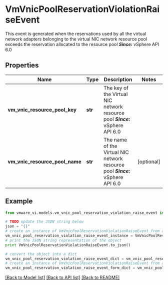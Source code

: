 # VmVnicPoolReservationViolationRaiseEvent

This event is generated when the reservations used by all the virtual network adapters belonging to the virtual NIC network resource pool exceeds the reservation allocated to the resource pool  ***Since:*** vSphere API 6.0 

## Properties
Name | Type | Description | Notes
------------ | ------------- | ------------- | -------------
**vm_vnic_resource_pool_key** | **str** | The key of the Virtual NIC network resource pool  ***Since:*** vSphere API 6.0  | 
**vm_vnic_resource_pool_name** | **str** | The name of the Virtual NIC network resource pool  ***Since:*** vSphere API 6.0  | [optional] 

## Example

```python
from vmware_vi.models.vm_vnic_pool_reservation_violation_raise_event import VmVnicPoolReservationViolationRaiseEvent

# TODO update the JSON string below
json = "{}"
# create an instance of VmVnicPoolReservationViolationRaiseEvent from a JSON string
vm_vnic_pool_reservation_violation_raise_event_instance = VmVnicPoolReservationViolationRaiseEvent.from_json(json)
# print the JSON string representation of the object
print VmVnicPoolReservationViolationRaiseEvent.to_json()

# convert the object into a dict
vm_vnic_pool_reservation_violation_raise_event_dict = vm_vnic_pool_reservation_violation_raise_event_instance.to_dict()
# create an instance of VmVnicPoolReservationViolationRaiseEvent from a dict
vm_vnic_pool_reservation_violation_raise_event_form_dict = vm_vnic_pool_reservation_violation_raise_event.from_dict(vm_vnic_pool_reservation_violation_raise_event_dict)
```
[[Back to Model list]](../README.md#documentation-for-models) [[Back to API list]](../README.md#documentation-for-api-endpoints) [[Back to README]](../README.md)


